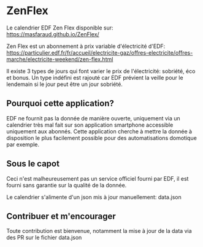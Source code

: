 # ZenFlex
Le calendrier EDF Zen Flex disponible sur: https://masfaraud.github.io/ZenFlex/

Zen Flex est un abonnement à prix variable d'électricité d'EDF: https://particulier.edf.fr/fr/accueil/electricite-gaz/offres-electricite/offres-marche/electricite-weekend/zen-flex.html

Il existe 3 types de jours qui font varier le prix de l'électricité: sobriété, éco et bonus.
Un type indéfini est rajouté car EDF prévient la veille pour le lendemain si le jour peut être un jour sobriété.

## Pourquoi cette application?

EDF ne fournit pas la donnée de manière ouverte, uniquement via un calendrier très mal fait sur son application smartphone accessible uniquement aux abonnés.
Cette application cherche à mettre la donnée à disposition le plus facilement possible pour des automatisations domotique par exemple.


## Sous le capot

Ceci n'est malheureusement pas un service officiel fourni par EDF, il est fourni sans garantie sur la qualité de la donnée.

Le calendrier s'alimente d'un json mis à jour manuellement: data.json

## Contribuer et m'encourager

Toute contribution est bienvenue, notamment la mise à jour de la data via des PR sur le fichier data.json
